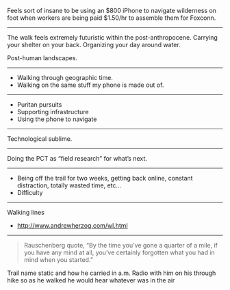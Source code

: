 Feels sort of insane to be using an $800 iPhone to navigate wilderness on foot when workers are being paid $1.50/hr to assemble them for Foxconn.

----

The walk feels extremely futuristic within the post-anthropocene. Carrying your shelter on your back. Organizing your day around water.

Post-human landscapes.

----

- Walking through geographic time.
- Walking on the same stuff my phone is made out of.

----

- Puritan pursuits
- Supporting infrastructure
- Using the phone to navigate

----

Technological sublime.

----

Doing the PCT as “field research” for what’s next.

----

- Being off the trail for two weeks, getting back online, constant distraction, totally wasted time, etc…
- Difficulty 

----

Walking lines

- http://www.andrewherzog.com/wl.html

----

> Rauschenberg quote, “By the time you’ve gone a quarter of a mile, if you have any mind at all, you’ve certainly forgotten what you had in mind when you started.”


Trail name static and how he carried in a.m. Radio with him on his through hike so as he walked he would hear whatever was in the air
